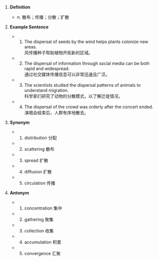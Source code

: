 1. **Definition**
    
    - n. 散布；传播；分散；扩散
2. **Example Sentence**
    
    - 1. The dispersal of seeds by the wind helps plants colonize new areas.  
            风传播种子帮助植物开拓新的区域。
    - 2. The dispersal of information through social media can be both rapid and widespread.  
            通过社交媒体传播信息可以非常迅速且广泛。
    - 3. The scientists studied the dispersal patterns of animals to understand migration.  
            科学家们研究了动物的分散模式，以了解迁徙情况。
    - 4. The dispersal of the crowd was orderly after the concert ended.  
            演唱会结束后，人群有序地散去。
3. **Synonym**
    
    - 1. distribution 分配
    - 2. scattering 散布
    - 3. spread 扩散
    - 4. diffusion 扩散
    - 5. circulation 传播
4. **Antonym**
    
    - 1. concentration 集中
    - 2. gathering 聚集
    - 3. collection 收集
    - 4. accumulation 积累
    - 5. convergence 汇聚